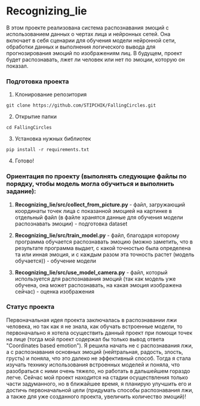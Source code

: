 # Recognizing_lie
В этом проекте реализована система распознавания эмоций с использованием данных о чертах лица и нейронных сетей. Она включает в себя сценарии для обучения модели нейронной сети, обработки данных и выполнения логического вывода для прогнозирования эмоций по изображениям лиц. В будущем, проект будет распознавать, лжет ли человек или нет по эмоции, которую он показал. 

### Подготовка проекта
1) Клонирование репозитория
```
git clone https://github.com/STIPCHIK/FallingCircles.git
```
2) Открытие папки
```
cd FallingCircles
```
3) Установка нужных библиотек
```
pip install -r requirements.txt
```
4) Готово!

### Ориентация по проекту (выполнять следующие файлы по порядку, чтобы модель могла обучиться и выполнить задание):

1) **Recognizing_lie/src/collect_from_picture.py** - файл, загружающий координаты точек лица с показанной эмоцией на картинке в отдельный файл (в файле хранятся данные для обучения модели распознавать эмоции) - подготовка dataset

2) **Recognizing_lie/src/train_model.py** - файл, благодаря которому программа обучается распознавать эмоцию (можно заметить, что в результате программа выдает, с какой точностью была определена та или инная эмоция, и с каждым разом эта точность растет (модель обучается)) - обучение модели

3) **Recognizing_lie/src/use_model_camera.py** - файл, который используется для распознавания эмоций (так как модель уже обучена, она может распознавать, на какая эмоция изображена сейчас) - оценка изображения

### Статус проекта

Первоначальная идея проекта заключалась в распознавании лжи человека, но так как я не знала, как обучать встроенные модели, то первоначально я хотела осуществить данный проект при помощи точек на лице (тогда мой проект содержал бы только вывод ответа "Coordinates based emotion"). Я решила начать не с распознавания лжи, а с распознавания основных эмоций (нейтральная, радость, злость, грусть) и поняла, что это далеко не эффективный способ. Тогда я стала изучать технику использования встроенных моделей и поняла, что разобраться с ними очень тяжело, но работать в дальшейшем гораздо легче. Сейчас мой проект находится на стадии осуществления только части задуманного, но в ближайшее время, я планирую улучшить его и достичь первоначальной цели (придумать способы распознавания лжи, а также для уже созданного проекта, увеличить количество эмоций)! 

